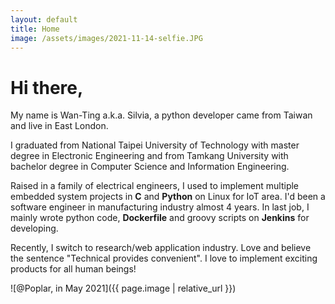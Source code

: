 ```yaml
---
layout: default
title: Home
image: /assets/images/2021-11-14-selfie.JPG
---
```


# Hi there,

My name is Wan-Ting a.k.a. Silvia, a python developer came from Taiwan and live in East London.

I graduated from National Taipei University of Technology with master degree in Electronic Engineering and from Tamkang University with bachelor degree in Computer Science and Information Engineering. 

Raised in a family of electrical engineers, I used to implement multiple embedded system projects in **C** and **Python** on Linux for IoT area. 
I'd been a software engineer in manufacturing industry almost 4 years. In last job, I mainly wrote python code, **Dockerfile** and groovy scripts on **Jenkins** for developing. 

Recently, I switch to research/web application industry. Love and believe the sentence "Technical provides convenient". I love to implement exciting products for all human beings!  


![@Poplar, in May 2021]({{ page.image | relative_url }})




